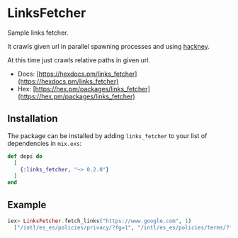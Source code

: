 # LinksFetcher

Sample links fetcher.

It crawls given url in parallel spawning processes and using [hackney](https://github.com/benoitc/hackney).

At this time just crawls relative paths in given url.

* Docs: [https://hexdocs.pm/links_fetcher](https://hexdocs.pm/links_fetcher)
* Hex: [https://hex.pm/packages/links_fetcher](https://hex.pm/packages/links_fetcher)

## Installation

The package can be installed by adding `links_fetcher` to your list of dependencies in `mix.exs`:

```elixir
def deps do
  [
    {:links_fetcher, "~> 0.2.0"}
  ]
end
```

## Example

```elixir
iex> LinksFetcher.fetch_links("https://www.google.com", 1)
  ["/intl/es_es/policies/privacy/?fg=1", "/intl/es_es/policies/terms/?fg=1", "/preferences?hl=es", "/calendar?tab=wc"]
```
